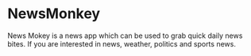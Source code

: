 # NewsMonkey
News Mokey is a news app which can be used to grab quick daily news bites. If you are interested in news, weather, politics and sports news.
